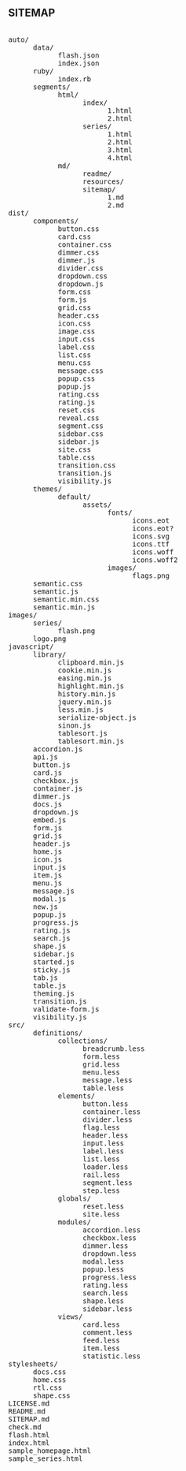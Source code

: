SITEMAP
-------

<pre>

auto/
      data/
            flash.json
            index.json
      ruby/
            index.rb
      segments/
            html/
                  index/
                        1.html
                        2.html
                  series/
                        1.html
                        2.html
                        3.html
                        4.html
            md/
                  readme/
                  resources/
                  sitemap/
                        1.md
                        2.md
dist/
      components/
            button.css
            card.css
            container.css
            dimmer.css
            dimmer.js
            divider.css
            dropdown.css
            dropdown.js
            form.css
            form.js
            grid.css
            header.css
            icon.css
            image.css
            input.css
            label.css
            list.css
            menu.css
            message.css
            popup.css
            popup.js
            rating.css
            rating.js
            reset.css
            reveal.css
            segment.css
            sidebar.css
            sidebar.js
            site.css
            table.css
            transition.css
            transition.js
            visibility.js
      themes/
            default/
                  assets/
                        fonts/
                              icons.eot
                              icons.eot?
                              icons.svg
                              icons.ttf
                              icons.woff
                              icons.woff2
                        images/
                              flags.png
      semantic.css
      semantic.js
      semantic.min.css
      semantic.min.js
images/
      series/
            flash.png
      logo.png
javascript/
      library/
            clipboard.min.js
            cookie.min.js
            easing.min.js
            highlight.min.js
            history.min.js
            jquery.min.js
            less.min.js
            serialize-object.js
            sinon.js
            tablesort.js
            tablesort.min.js
      accordion.js
      api.js
      button.js
      card.js
      checkbox.js
      container.js
      dimmer.js
      docs.js
      dropdown.js
      embed.js
      form.js
      grid.js
      header.js
      home.js
      icon.js
      input.js
      item.js
      menu.js
      message.js
      modal.js
      new.js
      popup.js
      progress.js
      rating.js
      search.js
      shape.js
      sidebar.js
      started.js
      sticky.js
      tab.js
      table.js
      theming.js
      transition.js
      validate-form.js
      visibility.js
src/
      definitions/
            collections/
                  breadcrumb.less
                  form.less
                  grid.less
                  menu.less
                  message.less
                  table.less
            elements/
                  button.less
                  container.less
                  divider.less
                  flag.less
                  header.less
                  input.less
                  label.less
                  list.less
                  loader.less
                  rail.less
                  segment.less
                  step.less
            globals/
                  reset.less
                  site.less
            modules/
                  accordion.less
                  checkbox.less
                  dimmer.less
                  dropdown.less
                  modal.less
                  popup.less
                  progress.less
                  rating.less
                  search.less
                  shape.less
                  sidebar.less
            views/
                  card.less
                  comment.less
                  feed.less
                  item.less
                  statistic.less
stylesheets/
      docs.css
      home.css
      rtl.css
      shape.css
LICENSE.md
README.md
SITEMAP.md
check.md
flash.html
index.html
sample_homepage.html
sample_series.html

</pre>